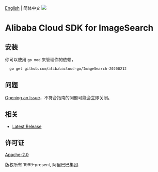 [English](README.md) | 简体中文
![](https://aliyunsdk-pages.alicdn.com/icons/AlibabaCloud.svg)

# Alibaba Cloud SDK for ImageSearch

## 安装
你可以使用 `go mod` 来管理你的依赖，
```sh
  go get github.com/alibabacloud-go/ImageSearch-20200212
```

## 问题
[Opening an Issue](https://github.com/aliyun/alibabacloud-sdk/issues/new)，不符合指南的问题可能会立即关闭。

## 相关
* [Latest Release](https://github.com/aliyun/alibabacloud-sdk)

## 许可证
[Apache-2.0](http://www.apache.org/licenses/LICENSE-2.0)

版权所有 1999-present, 阿里巴巴集团.